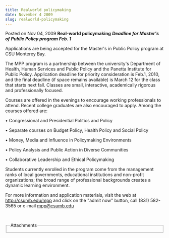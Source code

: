 ```yaml
---
title: Realworld policymaking
date: November 4 2009
slug: realworld-policymaking
---
```





<span class="date">Posted on Nov 04, 2009    </span>
<strong>Real-world policymaking</strong> <strong><em>Deadline for
Master&apos;s of Public Policy program Feb.
1</em></strong><strong>&#xA0;<br/></strong>
<p>Applications are being accepted for the Master&apos;s in Public
Policy program at CSU Monterey Bay.</p>
<p>The MPP program is a partnership between the university&apos;s
Department of Health, Human Services and Public Policy and the
Panetta Institute for Public Policy. Application deadline for
priority consideration is Feb.1, 2010, and the final deadline (if
space remains available) is March 12 for the class that starts next
fall. Classes are small, interactive, academically rigorous and
professionally focused.</p>
<p>Courses are offered in the evenings to encourage working
professionals to attend. Recent college graduates are also
encouraged to apply. Among the courses offered are:</p>
<p>&#x2022; Congressional and Presidential Politics and Policy</p>
<p>&#x2022; Separate courses on Budget Policy, Health Policy and Social
Policy</p>
<p>&#x2022; Money, Media and Influence in Policymaking Environments</p>
<p>&#x2022; Policy Analysis and Public Action in Diverse Communities</p>
<p>&#x2022; Collaborative Leadership and Ethical Policymaking</p>
<p>Students currently enrolled in the program come from the
management ranks of local governments, educational institutions and
non-profit organizations; the broad range of professional
backgrounds creates a dynamic learning environment.</p>
<p>For more information and application materials, visit the web at
<a href="http://csumb.edu/mpp" rel="nofollow">http://csumb.edu/mpp</a> and click on the &quot;admit now&quot;
button, call (831) 582-3565 or e-mail <a href="mailto:mpp@csumb.edu">mpp@csumb.edu</a></p>
<p>&#xA0;</p>
<fieldset class="fieldgroup group-attachments">
<legend>Attachments</legend>
<div class="field field-type-emvideo field-field-attach-video">
<div class="field-items">
<div class="field-item odd">
<div class="emvideo emvideo-video emvideo-"/>
</div>
</div>
</div>
</fieldset>





